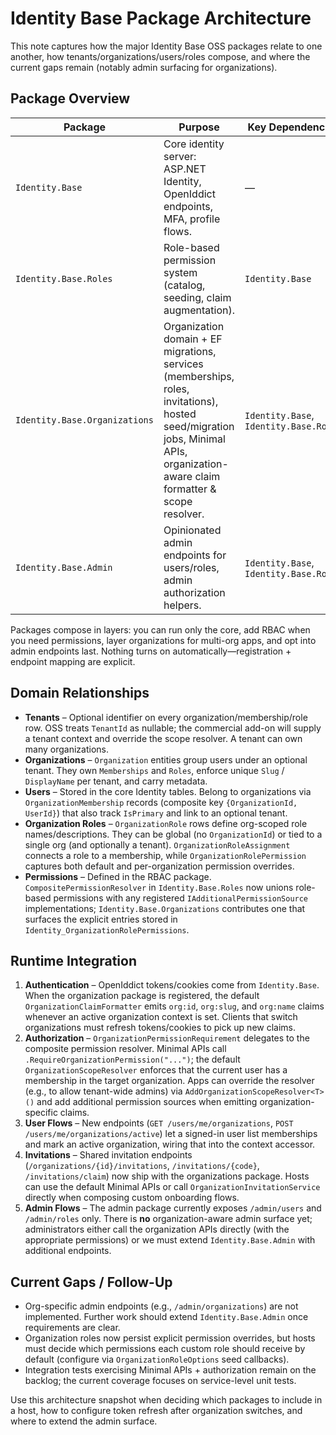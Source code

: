 # Identity Base Package Architecture

This note captures how the major Identity Base OSS packages relate to one another, how tenants/organizations/users/roles compose, and where the current gaps remain (notably admin surfacing for organizations).

## Package Overview

| Package | Purpose | Key Dependencies | Optional? | Activation |
| --- | --- | --- | --- | --- |
| `Identity.Base` | Core identity server: ASP.NET Identity, OpenIddict endpoints, MFA, profile flows. | — | Required foundation | Call `services.AddIdentityBase(...)` and map `app.MapApiEndpoints()` / Identity pipelines |
| `Identity.Base.Roles` | Role-based permission system (catalog, seeding, claim augmentation). | `Identity.Base` | Optional | `services.AddIdentityRoles(...)`, then `SeedIdentityRolesAsync()` and map role endpoints if desired |
| `Identity.Base.Organizations` | Organization domain + EF migrations, services (memberships, roles, invitations), hosted seed/migration jobs, Minimal APIs, organization-aware claim formatter & scope resolver. | `Identity.Base`, `Identity.Base.Roles` | Optional | `services.AddIdentityBaseOrganizations(...)` and `app.MapIdentityBaseOrganizationEndpoints()` |
| `Identity.Base.Admin` | Opinionated admin endpoints for users/roles, admin authorization helpers. | `Identity.Base`, `Identity.Base.Roles` | Optional | `services.AddIdentityAdmin(...)` and `app.MapIdentityAdminEndpoints()` |

Packages compose in layers: you can run only the core, add RBAC when you need permissions, layer organizations for multi-org apps, and opt into admin endpoints last. Nothing turns on automatically—registration + endpoint mapping are explicit.

## Domain Relationships

- **Tenants** – Optional identifier on every organization/membership/role row. OSS treats `TenantId` as nullable; the commercial add-on will supply a tenant context and override the scope resolver. A tenant can own many organizations.
- **Organizations** – `Organization` entities group users under an optional tenant. They own `Memberships` and `Roles`, enforce unique `Slug` / `DisplayName` per tenant, and carry metadata.
- **Users** – Stored in the core Identity tables. Belong to organizations via `OrganizationMembership` records (composite key `{OrganizationId, UserId}`) that also track `IsPrimary` and link to an optional tenant.
- **Organization Roles** – `OrganizationRole` rows define org-scoped role names/descriptions. They can be global (no `OrganizationId`) or tied to a single org (and optionally a tenant). `OrganizationRoleAssignment` connects a role to a membership, while `OrganizationRolePermission` captures both default and per-organization permission overrides.
- **Permissions** – Defined in the RBAC package. `CompositePermissionResolver` in `Identity.Base.Roles` now unions role-based permissions with any registered `IAdditionalPermissionSource` implementations; `Identity.Base.Organizations` contributes one that surfaces the explicit entries stored in `Identity_OrganizationRolePermissions`.

## Runtime Integration

1. **Authentication** – OpenIddict tokens/cookies come from `Identity.Base`. When the organization package is registered, the default `OrganizationClaimFormatter` emits `org:id`, `org:slug`, and `org:name` claims whenever an active organization context is set. Clients that switch organizations must refresh tokens/cookies to pick up new claims.
2. **Authorization** – `OrganizationPermissionRequirement` delegates to the composite permission resolver. Minimal APIs call `.RequireOrganizationPermission("...")`; the default `OrganizationScopeResolver` enforces that the current user has a membership in the target organization. Apps can override the resolver (e.g., to allow tenant-wide admins) via `AddOrganizationScopeResolver<T>()` and add additional permission sources when emitting organization-specific claims.
3. **User Flows** – New endpoints (`GET /users/me/organizations`, `POST /users/me/organizations/active`) let a signed-in user list memberships and mark an active organization, wiring that into the context accessor.
4. **Invitations** – Shared invitation endpoints (`/organizations/{id}/invitations`, `/invitations/{code}`, `/invitations/claim`) now ship with the organizations package. Hosts can use the default Minimal APIs or call `OrganizationInvitationService` directly when composing custom onboarding flows.
5. **Admin Flows** – The admin package currently exposes `/admin/users` and `/admin/roles` only. There is **no** organization-aware admin surface yet; administrators either call the organization APIs directly (with the appropriate permissions) or we must extend `Identity.Base.Admin` with additional endpoints.

## Current Gaps / Follow-Up

- Org-specific admin endpoints (e.g., `/admin/organizations`) are not implemented. Further work should extend `Identity.Base.Admin` once requirements are clear.
- Organization roles now persist explicit permission overrides, but hosts must decide which permissions each custom role should receive by default (configure via `OrganizationRoleOptions` seed callbacks).
- Integration tests exercising Minimal APIs + authorization remain on the backlog; the current coverage focuses on service-level unit tests.

Use this architecture snapshot when deciding which packages to include in a host, how to configure token refresh after organization switches, and where to extend the admin surface.
